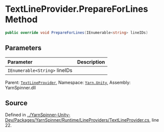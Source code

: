 # TextLineProvider.PrepareForLines Method


```csharp
public override void PrepareForLines(IEnumerable<string> lineIDs)
```

## Parameters
|Parameter|Description|
|:---|:---|
|`IEnumerable<String>` lineIDs||


<div class="class-metadata">

Parent: [`TextLineProvider`](/api/csharp/yarn.unity/textlineprovider.md), Namespace: [`Yarn.Unity`](/api/csharp/yarn.unity/README.md), Assembly: YarnSpinner.dll
</div>

## Source
Defined in [../YarnSpinner-Unity-Dev/Packages/YarnSpinner/Runtime/LineProviders/TextLineProvider.cs](https://github.com/YarnSpinnerTool/YarnSpinner-Unity//blob/develop/Runtime/LineProviders/TextLineProvider.cs#L22), line 22.
